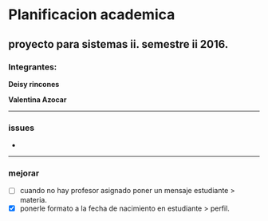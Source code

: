 # Planificacion academica
proyecto para sistemas ii. semestre ii 2016.
------
### Integrantes:

**Deisy rincones**

**Valentina Azocar**

----
### issues
- 

---

### mejorar
- [ ] cuando no hay profesor asignado poner un mensaje estudiante > materia.
- [x] ponerle formato a la fecha de nacimiento en estudiante > perfil.
